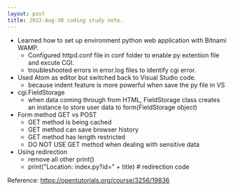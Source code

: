 ```yaml
---
layout: post
title: 2022-Aug-30 coding study note.
---
```


* Learned how to set up environment python web application with Bitnami WAMP.
  - Configured httpd.conf file in conf folder to enable py extention file and excute CGI.
  - troubleshooted errors in error.log files to identify cgi error.
* Used Atom as editor but switched back to Visual Studio code.
  - because indent feature is more powerful when save the py file in VS
* cgi.FieldStorage
  - when data coming through from HTML, FieldStorage class creates an instance to store user data to form(FieldStorage object)
* Form method GET vs POST
  - GET method is being cached
  - GET method can save browser history
  - GET method has length restricted
  - DO NOT USE GET method when dealing with sensitive data
* Using redirection
  - remove all other print()
  - print("Location: index.py?id=" + title) # redirection code

Reference: 
https://opentutorials.org/course/3256/19836
